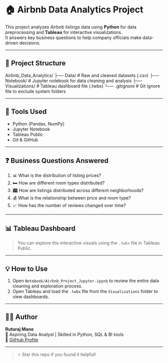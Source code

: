 # 🏠 Airbnb Data Analytics Project

This project analyzes Airbnb listings data using **Python** for data preprocessing and **Tableau** for interactive visualizations.  
It answers key business questions to help company officials make data-driven decisions.

---

## 📁 Project Structure

Airbnb_Data_Analytics/
├── Data/               # Raw and cleaned datasets (.csv)
├── Notebook/           # Jupyter notebook for data cleaning and analysis
├── Visualizations/     # Tableau dashboard file (.twbx)
└── .gitignore          # Git ignore file to exclude system folders


---

## 🔧 Tools Used

- Python (Pandas, NumPy)
- Jupyter Notebook
- Tableau Public
- Git & GitHub

---

## ❓ Business Questions Answered

1. 📊 What is the distribution of listing prices?  
2. 🛏️ How are different room types distributed?  
3. 🏙️ How are listings distributed across different neighborhoods?  
4. 💰 What is the relationship between price and room type?  
5. 📈 How has the number of reviews changed over time?

---

## 📊 Tableau Dashboard

> You can explore the interactive visuals using the `.twbx` file in Tableau Public.

---

## 💡 How to Use

1. Open `Notebook/Airbnb_Project_Jupyter.ipynb` to review the entire data cleaning and exploration process.
2. Open Tableau and load the `.twbx` file from the `Visualizations` folder to view dashboards.

---

## 🙋‍♂️ Author

**Ruturaj Mane**  
📍 Aspiring Data Analyst | Skilled in Python, SQL & BI tools  
🔗 [GitHub Profile](https://github.com/Ruturajmane1003)

---

> ⭐ Star this repo if you found it helpful!
